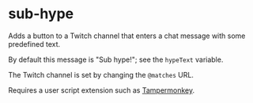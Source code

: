 # sub-hype

Adds a button to a Twitch channel that enters a chat message with some predefined text.

By default this message is "Sub hype!"; see the `hypeText` variable.

The Twitch channel is set by changing the `@matches` URL.

Requires a user script extension such as [Tampermonkey](https://www.tampermonkey.net).
